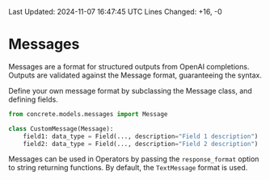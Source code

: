 Last Updated: 2024-11-07 16:47:45 UTC
Lines Changed: +16, -0

# Messages

Messages are a format for structured outputs from OpenAI completions. Outputs are validated against the Message format, guaranteeing the syntax.

Define your own message format by subclassing the Message class, and defining fields.

```python
from concrete.models.messages import Message

class CustomMessage(Message):
    field1: data_type = Field(..., description="Field 1 description")
    field2: data_type = Field(..., description="Field 2 description")
```

Messages can be used in Operators by passing the `response_format` option to string returning functions. By default, the `TextMessage` format is used.
